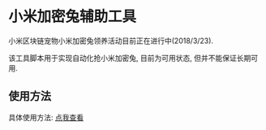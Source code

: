 # 小米加密兔辅助工具
小米区块链宠物小米加密兔领养活动目前正在进行中(2018/3/23).

该工具脚本用于实现自动化抢小米加密兔, 目前为可用状态, 但并不能保证长期可用. 

## 使用方法

具体使用方法: [点我查看](http://www.marsshen.com/%E5%8C%BA%E5%9D%97%E9%93%BE/2018/03/23/%E9%A2%86%E5%85%BB%E5%B0%8F%E7%B1%B3%E5%8A%A0%E5%AF%86%E5%85%94%E8%BE%85%E5%8A%A9%E5%B7%A5%E5%85%B7/)

